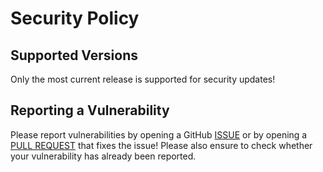 # Security Policy

## Supported Versions

Only the most current release is supported for security updates!

## Reporting a Vulnerability

Please report vulnerabilities by opening a GitHub [ISSUE](https://github.com/kolod/nodeeditor/issues) or by opening a [PULL REQUEST](https://github.com/kolod/nodeeditor/pulls) that fixes the issue!
Please also ensure to check whether your vulnerability has already been reported.
